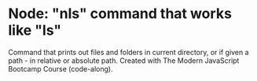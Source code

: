 # Node: "nls" command that works like "ls"

Command that prints out files and folders in current directory, or if given a path - in relative or absolute path. Created with The Modern JavaScript Bootcamp Course (code-along).